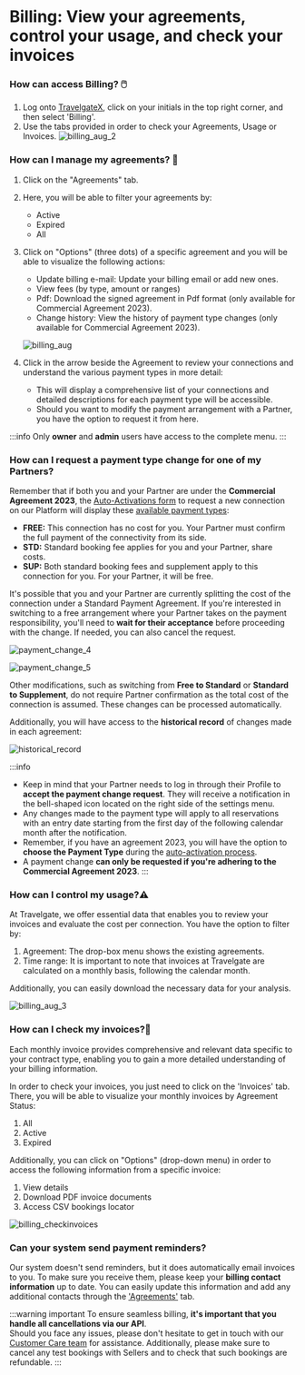 ﻿---
sidebar_position: 1
---

# Billing: View your agreements, control your usage, and check your invoices 

### How can access Billing? 🖱️
1. Log onto [TravelgateX](https://www.travelgatex.com/), click on your initials in the top right corner, and then select 'Billing'.
2. Use the tabs provided in order to check your Agreements, Usage or Invoices.
	![billing_aug_2](https://storage.travelgate.com/kbase/billing_aug_2.jpg)

### How can I manage my agreements? 📑

1. Click on the "Agreements" tab.
1. Here, you will be able to filter your agreements by:	
   - Active
   - Expired
   - All
   
2. Click on "Options" (three dots) of a specific agreement and you will be able to visualize the following actions:
   - Update billing e-mail: Update your billing email or add new ones.
   - View fees (by type, amount or ranges)
   - Pdf: Download the signed agreement in Pdf format (only available for Commercial Agreement 2023).
   - Change history: View the history of payment type changes (only available for Commercial Agreement 2023).

	![billing_aug](https://storage.travelgate.com/kbase/billing_aug.jpg)

3. Click in the arrow beside the Agreement to review your connections and understand the various payment types in more detail:
   - This will display a comprehensive list of your connections and detailed descriptions for each payment type will be accessible.
   - Should you want to modify the payment arrangement with a Partner, you have the option to request it from here.


:::info
Only **owner** and **admin** users have access to the complete menu.
:::

### How can I request a payment type change for one of my Partners?

Remember that if both you and your Partner are under the **Commercial Agreement 2023**, the [Auto-Activations form](/kb/connections/my-connections/guick-guide-to-auto-activations/) to request a new connection on our Platform will display these [available payment types](/kb/account-settings/billing/billing-payment-types):

- **FREE:** This connection has no cost for you. Your Partner must confirm the full payment of the connectivity from its side.
- **STD:** Standard booking fee applies for you and your Partner, share costs.
- **SUP:** Both standard booking fees and supplement apply to this connection for you. For your Partner, it will be free.

It's possible that you and your Partner are currently splitting the cost of the connection under a Standard Payment Agreement. If you're interested in switching to a free arrangement where your Partner takes on the payment responsibility, you'll need to **wait for their acceptance** before proceeding with the change. If needed, you can also cancel the request.

![payment_change_4](https://storage.travelgate.com/kbase/billing_payment_change_4.jpg)

![payment_change_5](https://storage.travelgate.com/kbase/billing_payment_change_5.jpg)

Other modifications, such as switching from **Free to Standard** or **Standard to Supplement**, do not require Partner confirmation as the total cost of the connection is assumed. These changes can be processed automatically.

Additionally, you will have access to the **historical record** of changes made in each agreement:

![historical_record](https://storage.travelgate.com/kbase/billing_historical_record_6.jpg)

:::info
- Keep in mind that your Partner needs to log in through their Profile to **accept the payment change request**. They will receive a notification in the bell-shaped icon located on the right side of the settings menu.
- Any changes made to the payment type will apply to all reservations with an entry date starting from the first day of the following calendar month after the notification.
- Remember, if you have an agreement 2023, you will have the option to **choose the Payment Type** during the [auto-activation process](/kb/connections/my-connections/guick-guide-to-auto-activations).
- A payment change **can only be requested if you're adhering to the Commercial Agreement 2023**.
:::

### How can I control my usage?⚠️

At Travelgate, we offer essential data that enables you to review your invoices and evaluate the cost per connection. You have the option to filter by:

1. Agreement: The drop-box menu shows the existing agreements. 
1. Time range: It is important to note that invoices at Travelgate are calculated on a monthly basis, following the calendar month.

Additionally, you can easily download the necessary data for your analysis.

![billing_aug_3](https://storage.travelgate.com/kbase/billing_aug_3.jpg)

### How can I check my invoices?🔎
Each monthly invoice provides comprehensive and relevant data specific to your contract type, enabling you to gain a more detailed understanding of your billing information.

In order to check your invoices, you just need to click on the 'Invoices' tab. There, you will be able to visualize your monthly invoices by Agreement Status:

1. All 
1. Active 
1. Expired
   
Additionally, you can click on "Options" (drop-down menu) in order to access the following information from a specific invoice:

1. View details
1. Download PDF invoice documents
1. Access CSV bookings locator

![billing_checkinvoices](https://storage.travelgate.com/kbase/billing_checkinvoices.jpg)

### Can your system send payment reminders?
Our system doesn't send reminders, but it does automatically email invoices to you. To make sure you receive them, please keep your **billing contact information** up to date. You can easily update this information and add any additional contacts through the ['Agreements'](/kb/account-settings/billing/billing-how-to-check-agreements-usage-invoices#how-can-i-manage-my-agreements-) tab.

:::warning important
To ensure seamless billing, **it's important that you handle all cancellations via our API**.  
Should you face any issues, please don't hesitate to get in touch with our [Customer Care team](https://app.travelgatex.com/tickets) for assistance. Additionally, please make sure to cancel any test bookings with Sellers and to check that such bookings are refundable.
:::